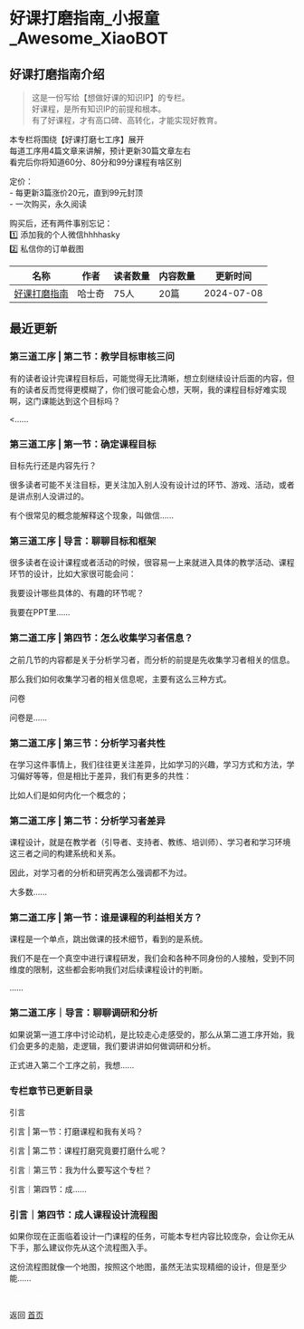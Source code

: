 # 好课打磨指南_小报童_Awesome_XiaoBOT

## 好课打磨指南介绍
> 这是一份写给【想做好课的知识IP】的专栏。    
好课程，是所有知识IP的前提和根本。    
有了好课程，才有高口碑、高转化，才能实现好教育。    
    
本专栏将围绕【好课打磨七工序】展开    
每道工序用4篇文章来讲解，预计更新30篇文章左右    
看完后你将知道60分、80分和99分课程有啥区别    
    
定价：    
\- 每更新3篇涨价20元，直到99元封顶    
\- 一次购买，永久阅读    
    
购买后，还有两件事别忘记：    
1️⃣ 添加我的个人微信hhhhasky    
2️⃣ 私信你的订单截图  
  


|名称|作者|读者数量|内容数量|更新时间|
|---|---|---|---|---|
|[好课打磨指南](https://xiaobot.net/p/hasky_ZSBX?refer=0b133df9-27dc-423b-8101-639049001c13)|哈士奇|75人|20篇|2024-07-08|

## 最近更新
### 第三道工序 | 第二节：教学目标审核三问

有的读者设计完课程目标后，可能觉得无比清晰，想立刻继续设计后面的内容，但有的读者反而觉得更模糊了，你们很可能会心想，天啊，我的课程目标好难实现啊，这门课能达到这个目标吗？

<......

### 第三道工序 | 第一节：确定课程目标

目标先行还是内容先行？

很多读者可能不关注目标，更关注加入别人没有设计过的环节、游戏、活动，或者是讲点别人没讲过的。

有个很常见的概念能解释这个现象，叫做信......

### 第三道工序 | 导言：聊聊目标和框架

很多读者在设计课程或者活动的时候，很容易一上来就进入具体的教学活动、课程环节的设计，比如大家很可能会问：

我要设计哪些具体的、有趣的环节呢？

我要在PPT里......

### 第二道工序 | 第四节：怎么收集学习者信息？

之前几节的内容都是关于分析学习者，而分析的前提是先收集学习者相关的信息。

那么我们如何收集学习者的相关信息呢，主要有这么三种方式。

问卷

问卷是......

### 第二道工序 | 第三节：分析学习者共性

在学习这件事情上，我们往往更关注差异，比如学习的兴趣，学习方式和方法，学习偏好等等，但是相比于差异，我们有更多的共性：

比如人们是如何内化一个概念的；

### 第二道工序 | 第二节：分析学习者差异

课程设计，就是在教学者（引导者、支持者、教练、培训师）、学习者和学习环境这三者之间的构建系统和关系。

因此，对学习者的分析和研究再怎么强调都不为过。

大多数......

### 第二道工序 | 第一节：谁是课程的利益相关方？

课程是一个单点，跳出做课的技术细节，看到的是系统。

我们不是在一个真空中进行课程研发，我们会和各种不同身份的人接触，受到不同维度的限制，这些都会影响我们对后续课程设计的判断。

......

### 第二道工序｜导言：聊聊调研和分析

如果说第一道工序中讨论动机，是比较走心走感受的，那么从第二道工序开始，我们会更多的走脑，走逻辑，我们要讲讲如何做调研和分析。

正式进入第二个工序之前，我想......

### 专栏章节已更新目录

引言

引言 | 第一节：打磨课程和我有关吗？

引言 | 第二节：课程打磨究竟要打磨什么呢？

引言｜第三节：我为什么要写这个专栏？

引言｜第四节：成......

### 引言｜第四节：成人课程设计流程图

如果你现在正面临着设计一门课程的任务，可能本专栏内容比较庞杂，会让你无从下手，那么建议你先从这个流程图入手。

这份流程图就像一个地图，按照这个地图，虽然无法实现精细的设计，但是至少能......


<a href="https://github.com/Reno9527/awesome-xiaobot" style="color: white; text-decoration: none;">awesome-xiaobot</a>

返回 [首页](../README.md)
